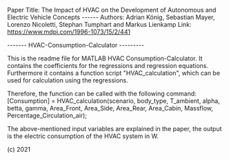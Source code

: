 Paper Title: The Impact of HVAC on the Development of Autonomous and Electric Vehicle Concepts ------
Authors: Adrian König, Sebastian Mayer, Lorenzo Nicoletti, Stephan Tumphart and Markus Lienkamp
Link: https://www.mdpi.com/1996-1073/15/2/441

------- HVAC-Consumption-Calculator ---------

This is the readme file for MATLAB HVAC Consumption-Calculator. It contains the coefficients for the regressions and regression equations. 
Furthermore it contains a function script "HVAC_calculation", which can be used for calculation using the regressions.

Therefore, the function can be called with the following command:
[Consumption]   = HVAC_calculation(scenario, body_type, T_ambient, alpha, betta, gamma, Area_Front, Area_Side, Area_Rear, Area_Cabin, Massflow, Percentage_Circulation_air);

The above-mentioned input variables are explained in the paper, the output is the electric consumption of the HVAC system in W.

(c) 2021
